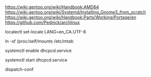 https://wiki.gentoo.org/wiki/Handbook:AMD64
https://wiki.gentoo.org/wiki/Systemd/Installing_Gnome3_from_scratch
https://wiki.gentoo.org/wiki/Handbook:Parts/Working/Portage/en
https://github.com/Pednick/archlinux

localectl set-locale LANG=en_CA.UTF-8

ln -sf /proc/self/mounts /etc/mtab

systemctl enable dhcpcd.service

systemctl start dhcpcd.service

dispatch-conf

